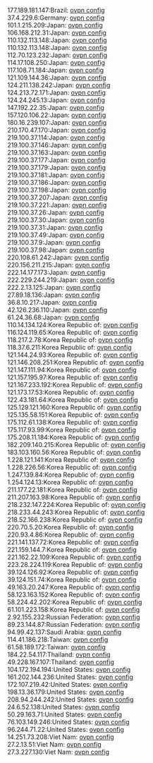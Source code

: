 177.189.181.147:Brazil: [ovpn config](vpn/177_189_181_147.ovpn)  
37.4.229.6:Germany: [ovpn config](vpn/37_4_229_6.ovpn)  
101.1.215.209:Japan: [ovpn config](vpn/101_1_215_209.ovpn)  
106.168.212.31:Japan: [ovpn config](vpn/106_168_212_31.ovpn)  
110.132.113.148:Japan: [ovpn config](vpn/110_132_113_148.ovpn)  
110.132.113.148:Japan: [ovpn config](vpn/110_132_113_148.ovpn)  
112.70.123.232:Japan: [ovpn config](vpn/112_70_123_232.ovpn)  
114.17.108.250:Japan: [ovpn config](vpn/114_17_108_250.ovpn)  
117.108.71.184:Japan: [ovpn config](vpn/117_108_71_184.ovpn)  
121.109.144.36:Japan: [ovpn config](vpn/121_109_144_36.ovpn)  
124.211.138.242:Japan: [ovpn config](vpn/124_211_138_242.ovpn)  
124.213.72.171:Japan: [ovpn config](vpn/124_213_72_171.ovpn)  
124.24.245.13:Japan: [ovpn config](vpn/124_24_245_13.ovpn)  
147.192.22.35:Japan: [ovpn config](vpn/147_192_22_35.ovpn)  
157.120.106.22:Japan: [ovpn config](vpn/157_120_106_22.ovpn)  
180.16.239.107:Japan: [ovpn config](vpn/180_16_239_107.ovpn)  
210.170.47.170:Japan: [ovpn config](vpn/210_170_47_170.ovpn)  
219.100.37.114:Japan: [ovpn config](vpn/219_100_37_114.ovpn)  
219.100.37.146:Japan: [ovpn config](vpn/219_100_37_146.ovpn)  
219.100.37.163:Japan: [ovpn config](vpn/219_100_37_163.ovpn)  
219.100.37.177:Japan: [ovpn config](vpn/219_100_37_177.ovpn)  
219.100.37.179:Japan: [ovpn config](vpn/219_100_37_179.ovpn)  
219.100.37.181:Japan: [ovpn config](vpn/219_100_37_181.ovpn)  
219.100.37.186:Japan: [ovpn config](vpn/219_100_37_186.ovpn)  
219.100.37.198:Japan: [ovpn config](vpn/219_100_37_198.ovpn)  
219.100.37.207:Japan: [ovpn config](vpn/219_100_37_207.ovpn)  
219.100.37.221:Japan: [ovpn config](vpn/219_100_37_221.ovpn)  
219.100.37.26:Japan: [ovpn config](vpn/219_100_37_26.ovpn)  
219.100.37.30:Japan: [ovpn config](vpn/219_100_37_30.ovpn)  
219.100.37.31:Japan: [ovpn config](vpn/219_100_37_31.ovpn)  
219.100.37.49:Japan: [ovpn config](vpn/219_100_37_49.ovpn)  
219.100.37.9:Japan: [ovpn config](vpn/219_100_37_9.ovpn)  
219.100.37.98:Japan: [ovpn config](vpn/219_100_37_98.ovpn)  
220.108.61.242:Japan: [ovpn config](vpn/220_108_61_242.ovpn)  
220.156.211.215:Japan: [ovpn config](vpn/220_156_211_215.ovpn)  
222.14.177.173:Japan: [ovpn config](vpn/222_14_177_173.ovpn)  
222.229.244.219:Japan: [ovpn config](vpn/222_229_244_219.ovpn)  
222.2.13.125:Japan: [ovpn config](vpn/222_2_13_125.ovpn)  
27.89.18.136:Japan: [ovpn config](vpn/27_89_18_136.ovpn)  
36.8.10.217:Japan: [ovpn config](vpn/36_8_10_217.ovpn)  
42.126.236.110:Japan: [ovpn config](vpn/42_126_236_110.ovpn)  
61.24.36.68:Japan: [ovpn config](vpn/61_24_36_68.ovpn)  
110.14.134.124:Korea Republic of: [ovpn config](vpn/110_14_134_124.ovpn)  
116.124.119.65:Korea Republic of: [ovpn config](vpn/116_124_119_65.ovpn)  
118.217.2.78:Korea Republic of: [ovpn config](vpn/118_217_2_78.ovpn)  
118.37.6.211:Korea Republic of: [ovpn config](vpn/118_37_6_211.ovpn)  
121.144.24.93:Korea Republic of: [ovpn config](vpn/121_144_24_93.ovpn)  
121.146.208.251:Korea Republic of: [ovpn config](vpn/121_146_208_251.ovpn)  
121.147.111.94:Korea Republic of: [ovpn config](vpn/121_147_111_94.ovpn)  
121.157.195.97:Korea Republic of: [ovpn config](vpn/121_157_195_97.ovpn)  
121.167.233.192:Korea Republic of: [ovpn config](vpn/121_167_233_192.ovpn)  
121.173.17.53:Korea Republic of: [ovpn config](vpn/121_173_17_53.ovpn)  
122.43.181.64:Korea Republic of: [ovpn config](vpn/122_43_181_64.ovpn)  
125.129.121.160:Korea Republic of: [ovpn config](vpn/125_129_121_160.ovpn)  
125.135.58.151:Korea Republic of: [ovpn config](vpn/125_135_58_151.ovpn)  
175.112.61.138:Korea Republic of: [ovpn config](vpn/175_112_61_138.ovpn)  
175.117.93.99:Korea Republic of: [ovpn config](vpn/175_117_93_99.ovpn)  
175.208.11.184:Korea Republic of: [ovpn config](vpn/175_208_11_184.ovpn)  
182.209.140.215:Korea Republic of: [ovpn config](vpn/182_209_140_215.ovpn)  
183.103.160.56:Korea Republic of: [ovpn config](vpn/183_103_160_56.ovpn)  
1.228.121.141:Korea Republic of: [ovpn config](vpn/1_228_121_141.ovpn)  
1.228.226.56:Korea Republic of: [ovpn config](vpn/1_228_226_56.ovpn)  
1.247.139.84:Korea Republic of: [ovpn config](vpn/1_247_139_84.ovpn)  
1.254.124.13:Korea Republic of: [ovpn config](vpn/1_254_124_13.ovpn)  
211.177.22.181:Korea Republic of: [ovpn config](vpn/211_177_22_181.ovpn)  
211.207.163.98:Korea Republic of: [ovpn config](vpn/211_207_163_98.ovpn)  
218.232.147.224:Korea Republic of: [ovpn config](vpn/218_232_147_224.ovpn)  
218.233.44.243:Korea Republic of: [ovpn config](vpn/218_233_44_243.ovpn)  
218.52.166.238:Korea Republic of: [ovpn config](vpn/218_52_166_238.ovpn)  
220.70.5.20:Korea Republic of: [ovpn config](vpn/220_70_5_20.ovpn)  
220.93.4.86:Korea Republic of: [ovpn config](vpn/220_93_4_86.ovpn)  
221.141.137.72:Korea Republic of: [ovpn config](vpn/221_141_137_72.ovpn)  
221.159.144.7:Korea Republic of: [ovpn config](vpn/221_159_144_7.ovpn)  
221.162.22.109:Korea Republic of: [ovpn config](vpn/221_162_22_109.ovpn)  
223.28.224.119:Korea Republic of: [ovpn config](vpn/223_28_224_119.ovpn)  
39.124.126.92:Korea Republic of: [ovpn config](vpn/39_124_126_92.ovpn)  
39.124.151.74:Korea Republic of: [ovpn config](vpn/39_124_151_74.ovpn)  
49.163.20.247:Korea Republic of: [ovpn config](vpn/49_163_20_247.ovpn)  
58.123.163.152:Korea Republic of: [ovpn config](vpn/58_123_163_152.ovpn)  
58.224.42.202:Korea Republic of: [ovpn config](vpn/58_224_42_202.ovpn)  
61.101.223.158:Korea Republic of: [ovpn config](vpn/61_101_223_158.ovpn)  
2.92.155.232:Russian Federation: [ovpn config](vpn/2_92_155_232.ovpn)  
89.23.144.87:Russian Federation: [ovpn config](vpn/89_23_144_87.ovpn)  
94.99.42.137:Saudi Arabia: [ovpn config](vpn/94_99_42_137.ovpn)  
114.41.186.218:Taiwan: [ovpn config](vpn/114_41_186_218.ovpn)  
61.58.189.172:Taiwan: [ovpn config](vpn/61_58_189_172.ovpn)  
184.22.54.117:Thailand: [ovpn config](vpn/184_22_54_117.ovpn)  
49.228.167.107:Thailand: [ovpn config](vpn/49_228_167_107.ovpn)  
104.172.194.194:United States: [ovpn config](vpn/104_172_194_194.ovpn)  
161.202.144.236:United States: [ovpn config](vpn/161_202_144_236.ovpn)  
172.107.219.42:United States: [ovpn config](vpn/172_107_219_42.ovpn)  
198.13.36.179:United States: [ovpn config](vpn/198_13_36_179.ovpn)  
208.94.244.242:United States: [ovpn config](vpn/208_94_244_242.ovpn)  
24.6.52.138:United States: [ovpn config](vpn/24_6_52_138.ovpn)  
50.29.163.71:United States: [ovpn config](vpn/50_29_163_71.ovpn)  
76.103.149.246:United States: [ovpn config](vpn/76_103_149_246.ovpn)  
96.244.71.22:United States: [ovpn config](vpn/96_244_71_22.ovpn)  
14.251.73.208:Viet Nam: [ovpn config](vpn/14_251_73_208.ovpn)  
27.2.13.51:Viet Nam: [ovpn config](vpn/27_2_13_51.ovpn)  
27.3.227.130:Viet Nam: [ovpn config](vpn/27_3_227_130.ovpn)  
